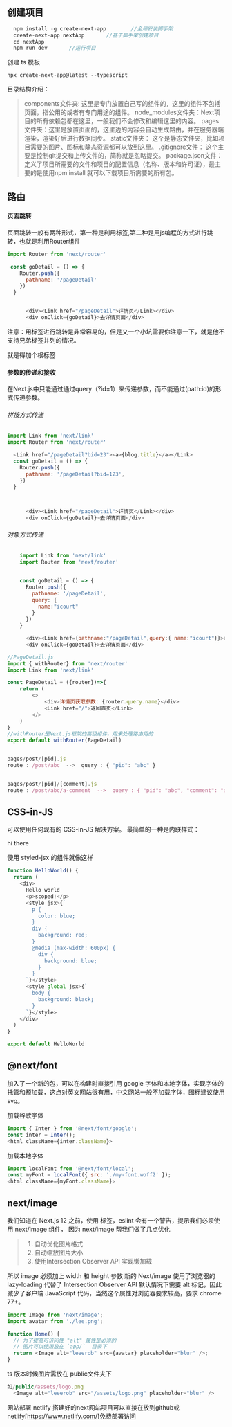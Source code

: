 
## 创建项目

```js
  npm install -g create-next-app		//全局安装脚手架
  create-next-app nextApp		//基于脚手架创建项目
  cd nextApp
  npm run dev		//运行项目
```

创建 ts 模板


```
npx create-next-app@latest --typescript
```


目录结构介绍：
> components文件夹: 这里是专门放置自己写的组件的，这里的组件不包括页面，指公用的或者有专门用途的组件。
> node_modules文件夹：Next项目的所有依赖包都在这里，一般我们不会修改和编辑这里的内容。
> pages文件夹：这里是放置页面的，这里边的内容会自动生成路由，并在服务器端渲染，渲染好后进行数据同步。
> static文件夹： 这个是静态文件夹，比如项目需要的图片、图标和静态资源都可以放到这里。
> .gitignore文件： 这个主要是控制git提交和上传文件的，简称就是忽略提交。
> package.json文件：定义了项目所需要的文件和项目的配置信息（名称、版本和许可证），最主要的是使用npm install 就可以下载项目所需要的所有包。


## 路由

#### 页面跳转

页面跳转一般有两种形式，第一种是利用标签<Link>,第二种是用js编程的方式进行跳转，也就是利用Router组件
```js
import Router from 'next/router'

 const goDetail = () => {
    Router.push({
      pathname: '/pageDetail'
    })
  }


      <div><Link href="/pageDetail">详情页</Link></div>
      <div onClick={goDetail}>去详情页面</div>
```


注意：用<Link>标签进行跳转是非常容易的，但是又一个小坑需要你注意一下，就是他不支持兄弟标签并列的情况。

就是得加个根标签


#### 参数的传递和接收

在Next.js中只能通过通过query（?id=1）来传递参数，而不能通过(path:id)的形式传递参数。

###### 拼接方式传递
```js
import Link from 'next/link'
import Router from 'next/router'

  <Link href="/pageDetail?bid=23"><a>{blog.title}</a></Link>
  const goDetail = () => {
    Router.push({
      pathname: '/pageDetail?bid=123',
    })
  }



      <div><Link href="/pageDetail">详情页</Link></div>
      <div onClick={goDetail}>去详情页面</div>
```
###### 对象方式传递

```js
    import Link from 'next/link'
    import Router from 'next/router'


    const goDetail = () => {
      Router.push({
        pathname: '/pageDetail',
        query: {
          name:"icourt"
        }
      })
    }

      <div><Link href={pathname:"/pageDetail",query:{ name:"icourt"}}>详情页</Link></div>
      <div onClick={goDetail}>去详情页面</div>
```



```js
//PageDetail.js
import { withRouter} from 'next/router'
import Link from 'next/link'

const PageDetail = ({router})=>{
    return (
        <>
            <div>详情页获取参数: {router.query.name}</div>
            <Link href="/">返回首页</Link>
        </>
    )
}
//withRouter是Next.js框架的高级组件，用来处理路由用的
export default withRouter(PageDetail)

```


<!-- 动态路由 -->
```js

pages/post/[pid].js
route : /post/abc  -->  query : { "pid": "abc" }


pages/post/[pid]/[comment].js
route : /post/abc/a-comment  -->  query : { "pid": "abc", "comment": "a-comment" }

```


## CSS-in-JS
可以使用任何现有的 CSS-in-JS 解决方案。 最简单的一种是内联样式：
<p style={{ color: 'red' }}>hi there</p>

使用 styled-jsx 的组件就像这样
```js
function HelloWorld() {
  return (
    <div>
      Hello world
      <p>scoped!</p>
      <style jsx>{`
        p {
          color: blue;
        }
        div {
          background: red;
        }
        @media (max-width: 600px) {
          div {
            background: blue;
          }
        }
      `}</style>
      <style global jsx>{`
        body {
          background: black;
        }
      `}</style>
    </div>
  )
}

export default HelloWorld

```


## @next/font
加入了一个新的包，可以在构建时直接引用 google 字体和本地字体，实现字体的托管和预加载，这点对英文网站很有用，中文网站一般不加载字体，图标建议使用 svg。

加载谷歌字体
```js
import { Inter } from '@next/font/google';
const inter = Inter();
<html className={inter.className}>
```
加载本地字体
```js
import localFont from '@next/font/local';
const myFont = localFont({ src: './my-font.woff2' });
<html className={myFont.className}>

```



## next/image
我们知道在 Next.js 12 之前，使用 <img>标签，eslint 会有一个警告，提示我们必须使用 next/image 组件， 因为 next/image 帮我们做了几点优化

> 1. 自动优化图片格式
> 2. 自动缩放图片大小
> 3. 使用Intersection Observer API 实现懒加载

所以 image 必须加上 width 和 height 参数
新的 Next/image 使用了浏览器的 lazy-loading 代替了 Intersection Observer API
默认情况下需要 alt 标记，因此减少了客户端 JavaScript 代码，当然这个属性对浏览器要求较高，要求 chrome 77+。
```js
import Image from 'next/image';
import avatar from './lee.png';

function Home() {
  // 为了提高可访问性 "alt" 属性是必须的
  // 图片可以使用放在 `app/`  目录下
  return <Image alt="leeerob" src={avatar} placeholder="blur" />;
}
```


ts 版本时候图片需放在 public文件夹下
```js
如/public/assets/logo.png
  <Image alt="leeerob" src="/assets/logo.png" placeholder="blur" />

```


网站部署 netlify
搭建好的next网站项目可以直接在放到github或netlify[https://www.netlify.com/]免费部署访问


